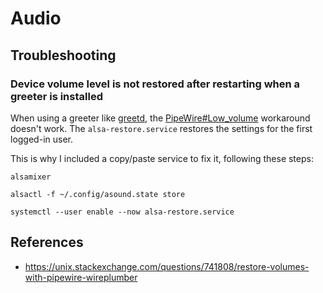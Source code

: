 # Audio

## Troubleshooting

### Device volume level is not restored after restarting when a greeter is installed

When using a greeter like [greetd](https://sr.ht/~kennylevinsen/greetd/),
the [PipeWire#Low_volume](https://wiki.archlinux.org/title/PipeWire#Low_volume)
workaround doesn't work. The `alsa-restore.service` restores the settings for
the first logged-in user.

This is why I included a copy/paste service to fix it, following these steps:

```shell
alsamixer
```

```shell
alsactl -f ~/.config/asound.state store
```

```shell
systemctl --user enable --now alsa-restore.service
```

## References

- https://unix.stackexchange.com/questions/741808/restore-volumes-with-pipewire-wireplumber
